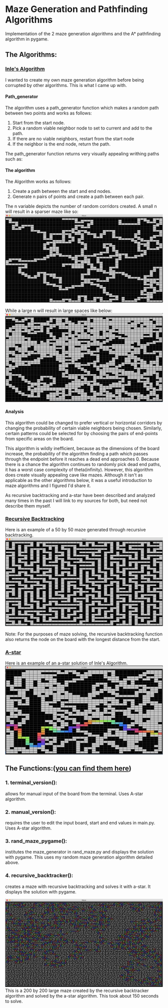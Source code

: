 # Maze Generation and Pathfinding Algorithms
Implementation of the 2 maze generation algorithms and the A* pathfinding algorithm in pygame.

## The Algorithms:

### [Inle's Algorithm](rand_maze.py)
I wanted to create my own maze generation algorithm before being corrupted by other algorithms. This is what I came up with.

#### Path_generator
The algorithm uses a path_generator function which makes a random path between two points and works as follows:

1. Start from the start node.
2. Pick a random viable neighbor node to set to current and add to the path.
3. If there are no viable neighbors, restart from the start node
4. If the neighbor is the end node, return the path.

The path_generator function returns very visually appealing writhing paths such as:

####  The algorithm
The Algorithm works as follows:
1. Create a path between the start and end nodes.
2. Generate n pairs of points and create a path between each pair.

The n variable depicts the number of random corridors created. A small n will result in a sparser maze like so: 
![Inle's algorithm with small n](/readme_images/low_n.jpeg)

While a large n will result in large spaces like below:
![Inle's algorithm with large n](/readme_images/high_n.png)

#### Analysis
This algorithm could be changed to prefer vertical or horizontal corridors by changing the probability of certain viable neighbors being chosen. Similarly, certain patterns could be selected for by choosing the pairs of end-points from specific areas on the board. 

This algorithm is wildly inefficient, because as the dimensions of the board increase, the probability of the algorithm finding a path which passes through the endpoint before it reaches a dead end approaches 0. Because there is a chance the algorithm continues to randomly pick dead end paths, it has a worst case complexity of theta(infinity). However, this algorithm does create visually appealing cave like mazes. Although it isn't as applicable as the other algorithms below, it was a useful introduction to maze algorithms and I figured I'd share it.


As recursive backtracking and a-star have been described and analyzed many times in the past I will link to my sources for both, but need not describe them myself.
### [Recursive Backtracking](recursive_backtracker.py)
Here is an example of a 50 by 50 maze generated through recursive backtracking. 
![recursive backtracking maze image](/readme_images/maze.png)

Note: For the purposes of maze solving, the recursive backtracking function also returns the node on the board with the longest distance from the start. 
### [A-star](a_star.py)
Here is an example of an a-star solution of Inle's Algorithm.
![Inle's Algorithm solved by a-star](/readme_images/a_star.jpeg)

## The Functions:([you can find them here](main.py))

### 1. terminal_version():
allows for manual input of the board from the terminal. Uses A-star algorithm.

### 2. manual_version():
requires the user to edit the input board, start and end values in main.py. Uses A-star algorithm.

### 3. rand_maze_pygame(): 
institutes the maze_generator in rand_maze.py and displays the solution with pygame. This uses my random maze generation algorithm detailed above.

### 4. recursive_backtracker(): 
creates a maze with recursive backtracking and solves it with a-star. It displays the solution with pygame.

![solved recursive backtracker maze image](/readme_images/rec_backtracker_image.jpeg)
This is a 200 by 200 large maze created by the recursive backtracker algorithm and solved by the a-star algorithm. This took about 150 seconds to solve. 
